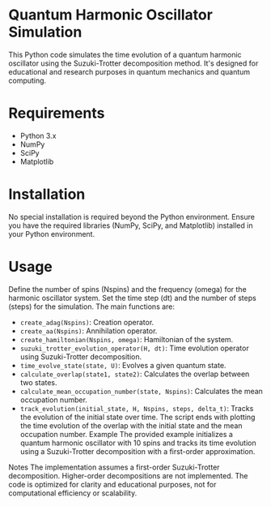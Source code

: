 # Quantum Harmonic Oscillator Simulation

This Python code simulates the time evolution of a quantum harmonic oscillator using the Suzuki-Trotter decomposition method. It's designed for educational and research purposes in quantum mechanics and quantum computing.

# Requirements

- Python 3.x
- NumPy
- SciPy
- Matplotlib

# Installation

No special installation is required beyond the Python environment. Ensure you have the required libraries (NumPy, SciPy, and Matplotlib) installed in your Python environment.

# Usage

Define the number of spins (Nspins) and the frequency (omega) for the harmonic oscillator system.
Set the time step (dt) and the number of steps (steps) for the simulation.
The main functions are:

- `create_adag(Nspins)`: Creation operator.
- `create_aa(Nspins)`: Annihilation operator.
- `create_hamiltonian(Nspins, omega)`: Hamiltonian of the system.
- `suzuki_trotter_evolution_operator(H, dt)`: Time evolution operator using Suzuki-Trotter decomposition.
- `time_evolve_state(state, U)`: Evolves a given quantum state.
- `calculate_overlap(state1, state2)`: Calculates the overlap between two states.
- `calculate_mean_occupation_number(state, Nspins)`: Calculates the mean occupation number.
- `track_evolution(initial_state, H, Nspins, steps, delta_t)`: Tracks the evolution of the initial state over time.
  The script ends with plotting the time evolution of the overlap with the initial state and the mean occupation number.
  Example
  The provided example initializes a quantum harmonic oscillator with 10 spins and tracks its time evolution using a Suzuki-Trotter decomposition with a first-order approximation.

Notes
The implementation assumes a first-order Suzuki-Trotter decomposition. Higher-order decompositions are not implemented.
The code is optimized for clarity and educational purposes, not for computational efficiency or scalability.
